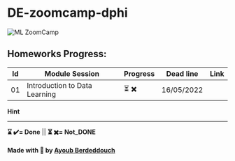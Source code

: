 # DE-zoomcamp-dphi




![ML ZoomCamp](https://user-images.githubusercontent.com/24941662/168659194-4e5f2922-4a13-4a91-b1a2-52fd08ad3f4d.png)


## Homeworks Progress:
| Id | Module Session                                | Progress | Dead line    | Link               | 
|----|-----------------------------------------------|----------|--------------|--------------------|
|01  | Introduction to Data Learning                 | ⏳ ✖️    | 16/05/2022   |   |



 


**Hint**

---

__⌛ ✔️= Done__ ||  __⏳ ✖️= Not_DONE__


#### Made with 💟 by [Ayoub Berdeddouch](https://github.com/ayoub-berdeddouch)
